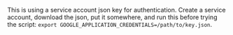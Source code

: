 This is using a service account json key for authentication. Create a service
account, download the json, put it somewhere, and run this before trying the
script: `export GOOGLE_APPLICATION_CREDENTIALS=/path/to/key.json`.
